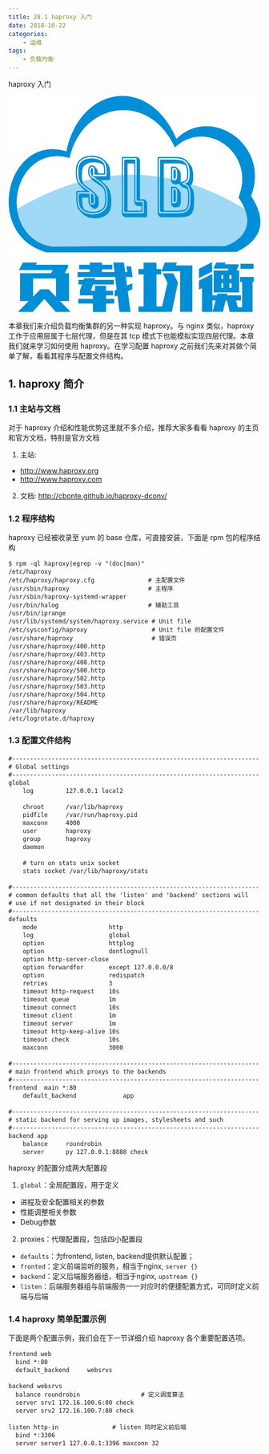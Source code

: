 ```yaml
---
title: 28.1 haproxy 入门
date: 2018-10-22
categories:
    - 运维
tags:
    - 负载均衡
---
```


haproxy 入门

![HA](/images/linux_mt/linux_slb.jpg)
<!-- more -->

本章我们来介绍负载均衡集群的另一种实现 haproxy。与 nginx 类似，haproxy 工作于应用层属于七层代理，但是在其 tcp 模式下也能模拟实现四层代理。本章我们就来学习如何使用 haproxy。在学习配置 haproxy 之前我们先来对其做个简单了解，看看其程序与配置文件结构。

## 1. haproxy 简介
### 1.1 主站与文档
对于 haproxy 介绍和性能优势这里就不多介绍，推荐大家多看看 haproxy 的主页和官方文档，特别是官方文档
1. 主站:
  - http://www.haproxy.org
  - http://www.haproxy.com
2. 文档: http://cbonte.github.io/haproxy-dconv/

### 1.2 程序结构
haproxy 已经被收录至 yum 的 base 仓库，可直接安装，下面是 rpm 包的程序结构
```
$ rpm -ql haproxy|egrep -v "(doc|man)"
/etc/haproxy
/etc/haproxy/haproxy.cfg               # 主配置文件
/usr/sbin/haproxy                      # 主程序
/usr/sbin/haproxy-systemd-wrapper
/usr/bin/halog                         # 辅助工具
/usr/bin/iprange
/usr/lib/systemd/system/haproxy.service # Unit file
/etc/sysconfig/haproxy                  # Unit file 的配置文件  
/usr/share/haproxy                      # 错误页
/usr/share/haproxy/400.http
/usr/share/haproxy/403.http
/usr/share/haproxy/408.http
/usr/share/haproxy/500.http
/usr/share/haproxy/502.http
/usr/share/haproxy/503.http
/usr/share/haproxy/504.http
/usr/share/haproxy/README
/var/lib/haproxy
/etc/logrotate.d/haproxy
```

### 1.3 配置文件结构
```
#---------------------------------------------------------------------
# Global settings
#---------------------------------------------------------------------
global
    log         127.0.0.1 local2

    chroot      /var/lib/haproxy
    pidfile     /var/run/haproxy.pid
    maxconn     4000
    user        haproxy
    group       haproxy
    daemon

    # turn on stats unix socket
    stats socket /var/lib/haproxy/stats

#---------------------------------------------------------------------
# common defaults that all the 'listen' and 'backend' sections will
# use if not designated in their block
#---------------------------------------------------------------------
defaults
    mode                    http
    log                     global
    option                  httplog
    option                  dontlognull
    option http-server-close
    option forwardfor       except 127.0.0.0/8
    option                  redispatch
    retries                 3
    timeout http-request    10s
    timeout queue           1m
    timeout connect         10s
    timeout client          1m
    timeout server          1m
    timeout http-keep-alive 10s
    timeout check           10s
    maxconn                 3000

#---------------------------------------------------------------------
# main frontend which proxys to the backends
#---------------------------------------------------------------------
frontend  main *:80
    default_backend             app

#---------------------------------------------------------------------
# static backend for serving up images, stylesheets and such
#---------------------------------------------------------------------
backend app
    balance     roundrobin
    server      py 127.0.0.1:8888 check
```

haproxy 的配置分成两大配置段
1. `global`：全局配置段，用于定义
  - 进程及安全配置相关的参数
  - 性能调整相关参数
  - Debug参数
2. proxies：代理配置段，包括四小配置段
  - `defaults`：为frontend, listen, backend提供默认配置；
  - `fronted`：定义前端监听的服务，相当于nginx, `server {}`
  - `backend`：定义后端服务器组，相当于nginx, `upstream {}`
  - `listen`：后端服务器组与前端服务一一对应时的便捷配置方式，可同时定义前端与后端


### 1.4 haproxy 简单配置示例
下面是两个配置示例，我们会在下一节详细介绍 haproxy 各个重要配置选项。
```
frontend web
  bind *:80
  default_backend     websrvs

backend websrvs
  balance roundrobin                 # 定义调度算法
  server srv1 172.16.100.6:80 check
  server srv2 172.16.100.7:80 check				

listen http-in               # listen 同时定义前后端
  bind *:3306
  server server1 127.0.0.1:3396 maxconn 32
```
